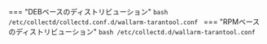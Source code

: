 === "DEBベースのディストリビューション"
    ```bash
    /etc/collectd/collectd.conf.d/wallarm-tarantool.conf
    ```
=== "RPMベースのディストリビューション"
    ```bash
    /etc/collectd.d/wallarm-tarantool.conf
    ```